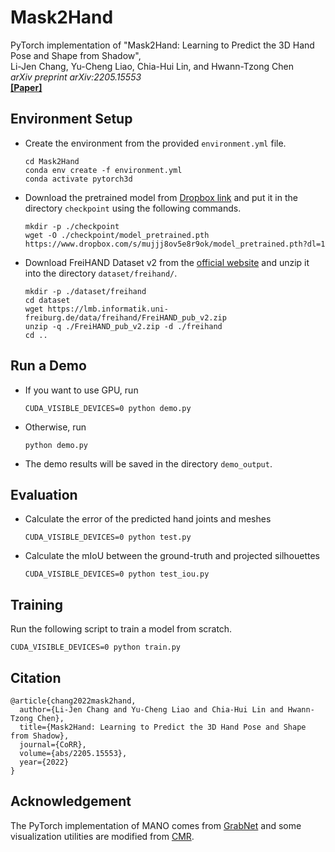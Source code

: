 # Mask2Hand

PyTorch implementation of "Mask2Hand: Learning to Predict the 3D Hand Pose and Shape from Shadow", \
Li-Jen Chang, Yu-Cheng Liao, Chia-Hui Lin, and Hwann-Tzong Chen \
*arXiv preprint arXiv:2205.15553* \
[**[Paper]**](https://arxiv.org/abs/2205.15553)

## Environment Setup
+ Create the environment from the provided `environment.yml` file.
  ```
  cd Mask2Hand
  conda env create -f environment.yml
  conda activate pytorch3d
  ```
+ Download the pretrained model from [Dropbox link](https://www.dropbox.com/s/mujjj8ov5e8r9ok/model_pretrained.pth?dl=1) and put it in the directory `checkpoint` using the following commands.
  ```
  mkdir -p ./checkpoint
  wget -O ./checkpoint/model_pretrained.pth https://www.dropbox.com/s/mujjj8ov5e8r9ok/model_pretrained.pth?dl=1
  ```
+ Download FreiHAND Dataset v2 from the [official website](https://lmb.informatik.uni-freiburg.de/resources/datasets/FreihandDataset.en.html) and unzip it into the directory `dataset/freihand/`.
  ```
  mkdir -p ./dataset/freihand
  cd dataset
  wget https://lmb.informatik.uni-freiburg.de/data/freihand/FreiHAND_pub_v2.zip
  unzip -q ./FreiHAND_pub_v2.zip -d ./freihand
  cd ..
  ```

## Run a Demo
+ If you want to use GPU, run
  ```
  CUDA_VISIBLE_DEVICES=0 python demo.py
  ```
+ Otherwise, run
  ```
  python demo.py
  ```
+ The demo results will be saved in the directory `demo_output`.

## Evaluation
+ Calculate the error of the predicted hand joints and meshes
  ```
  CUDA_VISIBLE_DEVICES=0 python test.py
  ```
+ Calculate the mIoU between the ground-truth and projected silhouettes
  ```
  CUDA_VISIBLE_DEVICES=0 python test_iou.py
  ```

## Training
Run the following script to train a model from scratch.
```
CUDA_VISIBLE_DEVICES=0 python train.py
```

## Citation
```
@article{chang2022mask2hand,
  author={Li-Jen Chang and Yu-Cheng Liao and Chia-Hui Lin and Hwann-Tzong Chen},
  title={Mask2Hand: Learning to Predict the 3D Hand Pose and Shape from Shadow},
  journal={CoRR},
  volume={abs/2205.15553},
  year={2022}
}
```

## Acknowledgement
The PyTorch implementation of MANO comes from [GrabNet](https://github.com/otaheri/MANO) and some visualization utilities are modified from [CMR](https://github.com/SeanChenxy/HandMesh).

